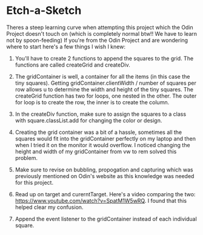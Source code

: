 # Etch-a-Sketch

Theres a steep learning curve when attempting this project which the Odin Project doesn't touch on (which is completely normal btw!! We have to learn not by spoon-feeding)
If you're from the Odin Project and are wondering where to start here's a few things I wish I knew:

1. You'll have to create 2 functions to append the squares to the grid. The functions are called createGrid and createDiv.

2. The gridContainer is well, a container for all the items (in this case the tiny squares). Getting gridContainer.clientWidth / number of squares per row allows u to determine the width and height of the tiny squares. The createGrid function has two for loops, one nested in the other. The outer for loop is to create the row, the inner is to create the column.

3. In the createDiv function, make sure to assign the squares to a class with square.classList.add for changing the color or design.

4. Creating the grid container was a bit of a hassle, sometimes all the squares would fit into the gridContainer perfectly on my laptop and then when I tried it on the monitor it would overflow. I noticed changing the height and width of my gridContainer from vw to rem solved this problem.

5. Make sure to revise on bubbling, propogation and capturing which was previously mentioned on Odin's website as this knowledge was needed for this project.

6. Read up on target and curerntTarget. Here's a video comparing the two: https://www.youtube.com/watch?v=SpatM1W5wRQ. I found that this helped clear my confusion.

7. Append the event listener to the gridContainer instead of each individual square.